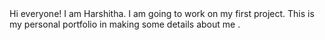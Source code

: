 <html>
<head>
<body>
Hi everyone! I am Harshitha.
I am going to work on my first project.
This is my personal portfolio in making some details about me .
</body>
</head>
</html>